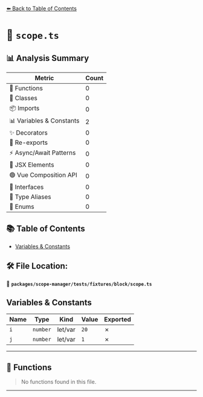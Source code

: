 [⬅️ Back to Table of Contents](../../../../../index.md)

# 📄 `scope.ts`

## 📊 Analysis Summary

| Metric | Count |
|--------|-------|
| 🔧 Functions | 0 |
| 🧱 Classes | 0 |
| 📦 Imports | 0 |
| 📊 Variables & Constants | 2 |
| ✨ Decorators | 0 |
| 🔄 Re-exports | 0 |
| ⚡ Async/Await Patterns | 0 |
| 💠 JSX Elements | 0 |
| 🟢 Vue Composition API | 0 |
| 📐 Interfaces | 0 |
| 📑 Type Aliases | 0 |
| 🎯 Enums | 0 |

## 📚 Table of Contents

- [Variables & Constants](#variables-constants)

## 🛠️ File Location:
📂 **`packages/scope-manager/tests/fixtures/block/scope.ts`**

## Variables & Constants

| Name | Type | Kind | Value | Exported |
|------|------|------|-------|----------|
| `i` | `number` | let/var | `20` | ✗ |
| `j` | `number` | let/var | `1` | ✗ |


---

## 🔧 Functions

> No functions found in this file.


---